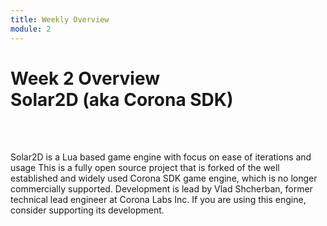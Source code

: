 ```yaml
---
title: Weekly Overview
module: 2
---
```


# Week 2 Overview<br />Solar2D (aka Corona SDK)


<br />

<br />

<!-- <div class="embed-responsive embed-responsive-16by9"><iframe class="embed-responsive-item" src="https://www.youtube.com/embed/GGX5lm2me0A" frameborder="0" allowfullscreen></iframe></div> -->


Solar2D is a Lua based game engine with focus on ease of iterations and usage
This is a fully open source project that is forked of the well established and widely used Corona SDK game engine, which is no longer commercially supported. Development is lead by Vlad Shcherban, former technical lead engineer at Corona Labs Inc. If you are using this engine, consider supporting its development.

